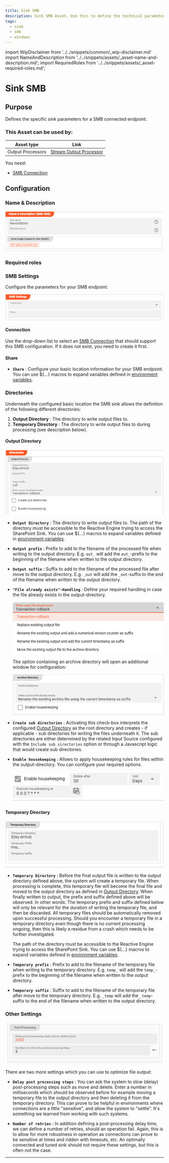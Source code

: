 ```yaml
---
title: Sink SMB
description: Sink SMB Asset. Use this to define the technical parameters for a SMB sink connection.
tags:
  - sink
  - smb
  - windows
---
```


import WipDisclaimer from '../../snippets/common/_wip-disclaimer.md'
import NameAndDescription from '../../snippets/assets/_asset-name-and-description.md';
import RequiredRoles from '../../snippets/assets/_asset-required-roles.md';

# Sink SMB

## Purpose

Defines the specific sink parameters for a SMB connected endpoint.

### This Asset can be used by:

| Asset type        | Link                                                                |
|-------------------|---------------------------------------------------------------------|
| Output Processors | [Stream Output Processor](../processors-output/asset-output-stream) |

You need:

* [SMB Connection](../connections/asset-connection-smb)

## Configuration

### Name & Description

![Name & Description (SMB Sink Asset)](./.asset-sink-smb_images/1715592295689.png "Name & Description (SMB Sink Asset)")

<NameAndDescription></NameAndDescription>

### Required roles

<RequiredRoles></RequiredRoles>

### SMB Settings

Configure the parameters for your SMB endpoint:

![Setting (SMB Sink)](./.asset-sink-smb_images/1715594102397.png "Setting (SMB Sink)")

#### Connection

Use the drop-down list to select an [SMB Connection](../connections/asset-connection-smb) that should
support this SMB configuration. If it does not exist, you need to create it first.

#### Share

* **`Share`** : Configure your basic location information for your SMB endpoint.
  You can use $\{...\} macros to expand variables defined in [environment variables](../resources/asset-resource-environment).

### Directories

Underneath the configured basic location the SMB sink allows the definition of the following different directories:

1. **Output Directory** : The directory to write output files to.
2. **Temporary Directory** : The directory to write output files to during processing (see description below).

#### Output Directory

![Output Directory (SMB Sink)](./.asset-sink-smb_images/1715594643588.png "Output Directory (SMB Sink)")

* **`Output Directory`** : The directory to write output files to.
  The path of the directory must be accessible to the Reactive Engine trying to access the SharePoint Sink.
  You can use $\{...\} macros to expand variables defined in [environment variables](../resources/asset-resource-environment).

* **`Output prefix`** : Prefix to add to the filename of the processed file when writing to the output directory.
  E.g. `out_` will add the `out_`-prefix to the beginning of the filename when written to the output directory.

* **`Output suffix`** : Suffix to add to the filename of the processed file after move to the output directory.
  E.g. `_out` will add the `_out`-suffix to the end of the filename when written to the output directory.

* **`"File already exists"-Handling`** : Define your required handling in case the file already exists in the output-directory.

  ![File exists in output-directory handling](./.asset-sink-file_images/1714482236036.png "File exists in output-directory handling")

  The option containing an archive directory will open an additional window for configuration:

  ![Additional Archive directory configuration](./.asset-sink-file_images/1714482497282.png "Additional Archive directory configuration")

* **`Create sub directories`** : Activating this check-box interprets the configured [Output Directory](#output-directory) as the root directory and
  creates - if applicable - sub directories for writing the files underneath it. The sub directories are either determined by the related Input Source configured with the `Include sub sirectories`
  option or
  through a Javascript logic that would create sub directories.

* **`Enable housekeeping`** : Allows to apply housekeeping rules for files within the output-directory. You can configure your required options.

  ![Enable Housekeeping](./.asset-sink-file_images/1714485058904.png "Enable Housekeeping")

#### Temporary Directory

![Temporary Directory (SharePoint Sink)](./.asset-sink-file_images/1714477373974.png "Temporary Directory (SharePoint Sink)")

* **`Temporary Directory`** : Before the final output file is written to the output directory defined above, the system will create a temporary file.
  When processing is complete, this temporary file will become the final file and moved to the output directory as defined in [Output Directory](#output-directory).
  When finally written to output, the prefix and suffix defined above will be observed.
  In other words: The temporary prefix and suffix defined below will only be relevant for the duration of writing the temporary file, and then be discarded.
  All temporary files should be automatically removed upon successful processing.
  Should you encounter a temporary file in a temporary directory even though there is no current processing ongoing, then this is likely a residue from a crash which needs to be further investigated.

  The path of the directory must be accessible to the Reactive Engine trying to access the SharePoint Sink.
  You can use $\{...\} macros to expand variables defined in [environment variables](../resources/asset-resource-environment).

* **`Temporary prefix`** : Prefix to add to the filename of the temporary file when writing to the temporary directory.
  E.g. `temp_` will add the `temp_`-prefix to the beginning of the filename when written to the output directory.

* **`Temporary suffix`** : Suffix to add to the filename of the temporary file after move to the temporary directory.
  E.g. `_temp` will add the `_temp`-suffix to the end of the filename when written to the output directory.

### Other Settings

![](.asset-sink-ftp_images/a18799d6.png "Other Settings (SMB Sink)")

There are two more settings which you can use to optimize file output:

* **`Delay post processing steps`** : You can ask the system to slow (delay) post-processing steps such as move and delete.
  Enter a number in milliseconds which should be observed before for example moving a temporary file to the output directory and then deleting it from the temporary directory.
  This can prove to be helpful in environments where connections are a little "sensitive", and allow the system to "settle".
  It's something we learned from working with such systems.

* **`Number of retries`** : In addition defining a post-processing delay time, we can define a number of retries, should an operation fail.
  Again, this is to allow for more robustness in operation as connections can prove to be sensitive at times and ridden with timeouts, etc.
  An optimally connected and tuned sink should not require these settings, but this is often not the case.

---

<WipDisclaimer></WipDisclaimer>
